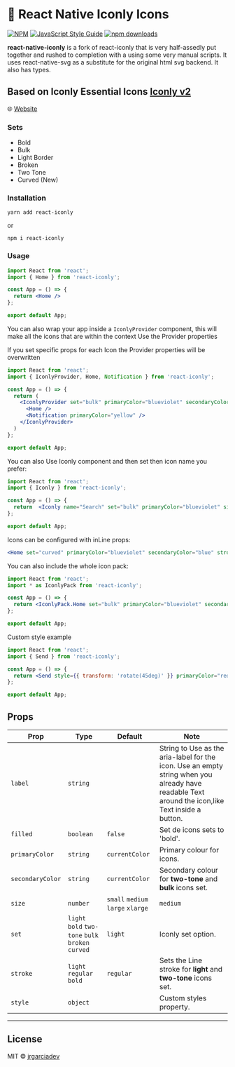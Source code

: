 # 🌈  React Native Iconly Icons

[![NPM](https://img.shields.io/npm/v/react-iconly.svg)](https://www.npmjs.com/package/react-iconly)
[![JavaScript Style Guide](https://img.shields.io/badge/code_style-standard-brightgreen.svg)](https://standardjs.com)
[![npm downloads](https://img.shields.io/npm/dm/react-iconly.svg?style=flat-round)](https://www.npmjs.com/package/react-iconly)


**react-native-iconly** is a fork of react-iconly that is very half-assedly put together and rushed to completion with a using some very manual scripts. It uses react-native-svg as a substitute for the original html svg backend. It also has types.

## Based on Iconly Essential Icons [Iconly v2](https://ui8.net/piqodesign/products/iconly-essential-icons)

🌐 [Website](https://react-iconly.jrgarciadev.com/)

### Sets
- Bold
- Bulk
- Light Border
- Broken
- Two Tone
- Curved (New)

### Installation
    yarn add react-iconly

  or

    npm i react-iconly

### Usage

```jsx
import React from 'react';
import { Home } from 'react-iconly';

const App = () => {
  return <Home />
};

export default App;
```

You can also wrap your app inside a `IconlyProvider` component, this will make all the icons that are within the context Use the Provider properties

If you set specific props for each Icon the Provider properties will be overwritten

```jsx
import React from 'react';
import { IconlyProvider, Home, Notification } from 'react-iconly';

const App = () => {
  return (
    <IconlyProvider set="bulk" primaryColor="blueviolet" secondaryColor="blue" stroke="bold" size="xlarge">
      <Home />
      <Notification primaryColor="yellow" />
    </IconlyProvider>
  )
};

export default App;
```

You can also Use Iconly component and then set then icon name you prefer:
```jsx
import React from 'react';
import { Iconly } from 'react-iconly';

const App = () => {
  return  <Iconly name="Search" set="bulk" primaryColor="blueviolet" size="xlarge"/>
};

export default App;
```

Icons can be configured with inLine props:
```jsx
<Home set="curved" primaryColor="blueviolet" secondaryColor="blue" stroke="bold" size="xlarge"/>
```
You can also include the whole icon pack:

```jsx
import React from 'react';
import * as IconlyPack from 'react-iconly';

const App = () => {
  return <IconlyPack.Home set="bulk" primaryColor="blueviolet" secondaryColor="blue" stroke="bold" size="xlarge"/>
};

export default App;
```

Custom style example

```jsx
import React from 'react';
import { Send } from 'react-iconly';

const App = () => {
  return <Send style={{ transform: 'rotate(45deg)' }} primaryColor="red" stroke="bold" size="xlarge"/>
};

export default App;

```
## Props

| Prop | Type | Default | Note |
|---|---|---|---|
| `label` | `string` |  | String to Use as the aria-label for the icon. Use an empty string when you already have readable Text around the icon,like Text inside a button.
| `filled` | `boolean` | `false` | Set de icons sets to 'bold'.
| `primaryColor` | `string` | `currentColor` | Primary colour for icons.
| `secondaryColor` | `string` | `currentColor` | Secondary colour for **two-tone** and **bulk** icons set.
| `size` | `number` | `small` `medium` `large` `xlarge` | `medium` | Control the size of the icon, you can set a custom **number** size
| `set` | `light` `bold` `two-tone` `bulk`  `broken` `curved`  | `light` | Iconly set option.
| `stroke` | `light` `regular` `bold` | `regular` | Sets the Line stroke for **light** and **two-tone** icons set.
| `style` | `object` |  | Custom styles property.

-----

## License

MIT © [jrgarciadev](https://github.com/jrgarciadev)
